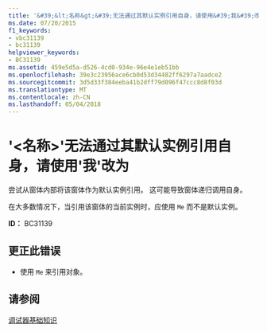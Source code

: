 ```yaml
---
title: '&#39;&lt;名称&gt;&#39;无法通过其默认实例引用自身，请使用&#39;我&#39;改为'
ms.date: 07/20/2015
f1_keywords:
- vbc31139
- bc31139
helpviewer_keywords:
- BC31139
ms.assetid: 459e5d5a-d526-4cd0-934e-96e4e1eb51bb
ms.openlocfilehash: 39e3c23956ace6cb0d53d34482ff6297a7aadce2
ms.sourcegitcommit: 3d5d33f384eeba41b2dff79d096f47ccc8d8f03d
ms.translationtype: MT
ms.contentlocale: zh-CN
ms.lasthandoff: 05/04/2018
---
```

# <a name="39ltnamegt39-cannot-refer-to-itself-through-its-default-instance-use-39me39-instead"></a>&#39;&lt;名称&gt;&#39;无法通过其默认实例引用自身，请使用&#39;我&#39;改为
尝试从窗体内部将该窗体作为默认实例引用。 这可能导致窗体递归调用自身。  
  
 在大多数情况下，当引用该窗体的当前实例时，应使用 `Me` 而不是默认实例。  
  
 **ID：** BC31139  
  
## <a name="to-correct-this-error"></a>更正此错误  
  
-   使用 `Me` 来引用对象。  
  
## <a name="see-also"></a>请参阅  
 [调试器基础知识](/visualstudio/debugger/debugger-basics)
